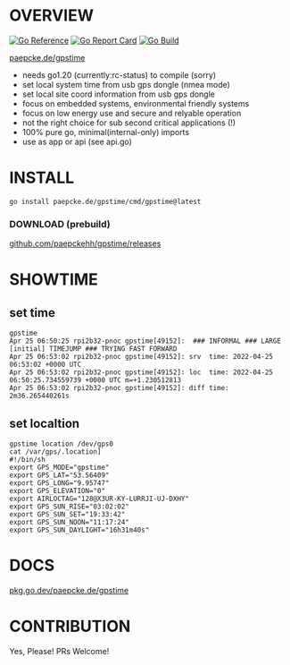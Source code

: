 # OVERVIEW
[![Go Reference](https://pkg.go.dev/badge/paepcke.de/gpstime.svg)](https://pkg.go.dev/paepcke.de/gpstime) [![Go Report Card](https://goreportcard.com/badge/paepcke.de/gpstime)](https://goreportcard.com/report/paepcke.de/gpstime) [![Go Build](https://github.com/paepckehh/gpstime/actions/workflows/golang.yml/badge.svg)](https://github.com/paepckehh/gpstime/actions/workflows/golang.yml)

[paepcke.de/gpstime](https://paepcke.de/gpstime/)

- needs go1.20 (currently:rc-status) to compile (sorry)
- set local system time from usb gps dongle (nmea mode)
- set local site coord information from usb gps dongle 
- focus on embedded systems, environmental friendly systems
- focus on low energy use and secure and relyable operation
- not the right choice for sub second critical applications (!)
- 100% pure go, minimal(internal-only) imports
- use as app or api (see api.go)

# INSTALL

```
go install paepcke.de/gpstime/cmd/gpstime@latest
```

### DOWNLOAD (prebuild)

[github.com/paepckehh/gpstime/releases](https://github.com/paepckehh/gpstime/releases)

# SHOWTIME

## set time 
``` Shell 
gpstime
Apr 25 06:50:25 rpi2b32-pnoc gpstime[49152]:  ### INFORMAL ### LARGE [initial] TIMEJUMP ### TRYING FAST FORWARD 
Apr 25 06:53:02 rpi2b32-pnoc gpstime[49152]: srv  time: 2022-04-25 06:53:02 +0000 UTC 
Apr 25 06:53:02 rpi2b32-pnoc gpstime[49152]: loc  time: 2022-04-25 06:50:25.734559739 +0000 UTC m=+1.230512813 
Apr 25 06:53:02 rpi2b32-pnoc gpstime[49152]: diff time: 2m36.265440261s 
```

## set localtion
``` Shell 
gpstime location /dev/gps0
cat /var/gps/.location]
#!/bin/sh
export GPS_MODE="gpstime"
export GPS_LAT="53.56409"
export GPS_LONG="9.95747"
export GPS_ELEVATION="0"
export AIRLOCTAG="128@X3UR-KY-LURRJI-UJ-DXHY"
export GPS_SUN_RISE="03:02:02"
export GPS_SUN_SET="19:33:42"
export GPS_SUN_NOON="11:17:24"
export GPS_SUN_DAYLIGHT="16h31m40s"
```

# DOCS

[pkg.go.dev/paepcke.de/gpstime](https://pkg.go.dev/paepcke.de/gpstime)

# CONTRIBUTION

Yes, Please! PRs Welcome! 
